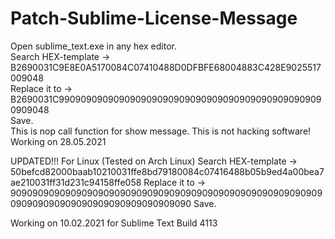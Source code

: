 # Patch-Sublime-License-Message
Open sublime_text.exe in any hex editor.   
Search HEX-template -> B2690031C9E8E0A5170084C07410488D0DFBFE68004883C428E9025517009048    
Replace it to -> B2690031C9909090909090909090909090909090909090909090909090909048   
Save.    
This is nop call function for show message. This is not hacking software!    
Working on 28.05.2021    

UPDATED!!!
For Linux (Tested on Arch Linux)
Search HEX-template -> 50befcd82000baab10210031ffe8bd79180084c07416488b05b9ed4a00bea7ae210031ff31d231c94158ffe058
Replace it to -> 909090909090909090909090909090909090909090909090909090909090909090909090909090909090909090
Save.

Working on 10.02.2021 for Sublime Text Build 4113
